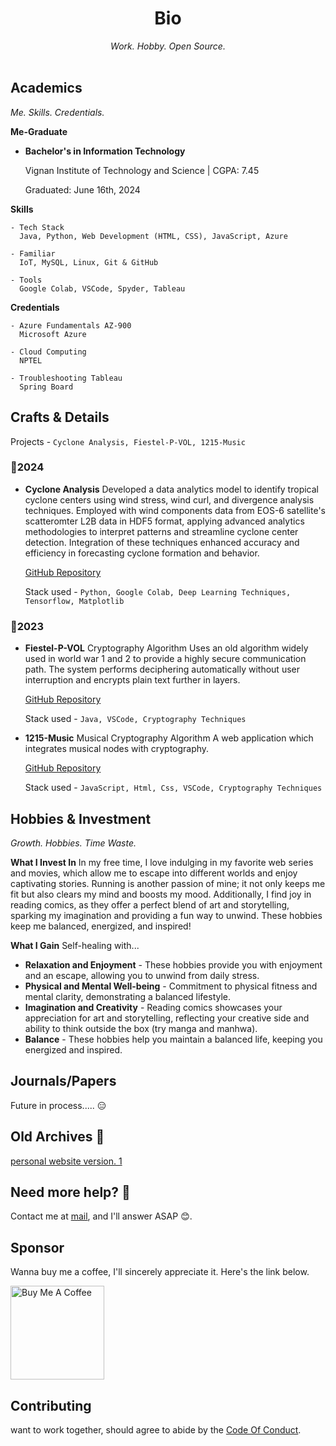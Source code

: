 <div align="center">
  <h1>Bio</h1>
  <em>Work. Hobby. Open Source.</em>
</div>
<br>

## Academics
*Me. Skills. Credentials.*
<!--
Visit the [repository](https://github.com/evavic44/portfolio-ideas) on Github and scroll to the readme section, you'll see a pencil icon on the right, click it to fork the project. This will create a copy in your account.

![fork-project](https://user-images.githubusercontent.com/62628408/164759147-84c9baa0-503e-4163-a352-6132de3b916c.png)
-->
**Me-Graduate**
- **Bachelor's in Information Technology**

  Vignan Institute of Technology and Science | CGPA: 7.45

  Graduated: June 16th, 2024

**Skills**
```
- Tech Stack 
  Java, Python, Web Development (HTML, CSS), JavaScript, Azure

- Familiar
  IoT, MySQL, Linux, Git & GitHub

- Tools
  Google Colab, VSCode, Spyder, Tableau
```
**Credentials**
```
- Azure Fundamentals AZ-900 
  Microsoft Azure

- Cloud Computing  
  NPTEL

- Troubleshooting Tableau  
  Spring Board
```
## Crafts & Details

Projects - `Cyclone Analysis, Fiestel-P-VOL, 1215-Music`

### 📅**2024**
- **Cyclone Analysis**
  Developed a data analytics model to identify tropical cyclone centers using wind stress, wind curl, 
  and divergence analysis techniques. Employed with wind components data from EOS-6 satellite's 
  scatteromter L2B data in HDF5 format, applying advanced analytics methodologies to interpret 
  patterns and streamline cyclone center detection. Integration of these techniques enhanced 
  accuracy and efficiency in forecasting cyclone formation and behavior.

  [GitHub Repository](https://github.com/Karroat/Cyclone-Analysis.git)
  
  Stack used - `Python, Google Colab, Deep Learning Techniques, Tensorflow, Matplotlib`

### 📅**2023**
- **Fiestel-P-VOL** Cryptography Algorithm
  Uses an old algorithm widely used in world war 1 and 2 to provide a highly secure communication 
  path. The system performs deciphering automatically without user interruption and encrypts
  plain text further in layers.

  [GitHub Repository](https://github.com/Karroat/fiestel.git)

  Stack used - `Java, VSCode, Cryptography Techniques`

- **1215-Music** Musical Cryptography Algorithm 
  A web application which integrates musical nodes with cryptography.

  [GitHub Repository](https://github.com/Karroat/1215music.git)

  Stack used - `JavaScript, Html, Css, VSCode, Cryptography Techniques`

## Hobbies & Investment

*Growth. Hobbies. Time Waste.*

**What I Invest In**
In my free time, I love indulging in my favorite web series and movies, which allow me to escape into different worlds and enjoy captivating stories. Running is another passion of mine; it not only keeps me fit but also clears my mind and boosts my mood. Additionally, I find joy in reading comics, as they offer a perfect blend of art and storytelling, sparking my imagination and providing a fun way to unwind. These hobbies keep me balanced, energized, and inspired!

**What I Gain**
Self-healing with...

- **Relaxation and Enjoyment** - These hobbies provide you with enjoyment and an escape, allowing you to unwind from daily stress.
- **Physical and Mental Well-being** - Commitment to physical fitness and mental clarity, demonstrating a balanced lifestyle.
- **Imagination and Creativity** - Reading comics showcases your appreciation for art and storytelling, reflecting your creative side and ability to think outside the box (try manga and manhwa).
- **Balance** - These hobbies help you maintain a balanced life, keeping you energized and inspired.

## Journals/Papers

Future in process..... 😑

## Old Archives 💾

[personal website version. 1](https://perwebk-portfolio.pages.dev/)

## Need more help? 🤔

Contact me at [mail](mailto:bhuvankandhi2002@gmail.com), and I'll answer ASAP 😊.

## Sponsor

Wanna buy me a coffee, I'll sincerely appreciate it. Here's the link below.

<a href="https://www.buymeacoffee.com/bhuvankande" target="_blank">
  <img width="150px" src="https://cdn.buymeacoffee.com/buttons/v2/default-yellow.png" alt="Buy Me A Coffee">
</a>

## Contributing

want to work together, should agree to abide by the [Code Of Conduct](https://github.com/pancakehub/Readme/blob/main/README.md).
